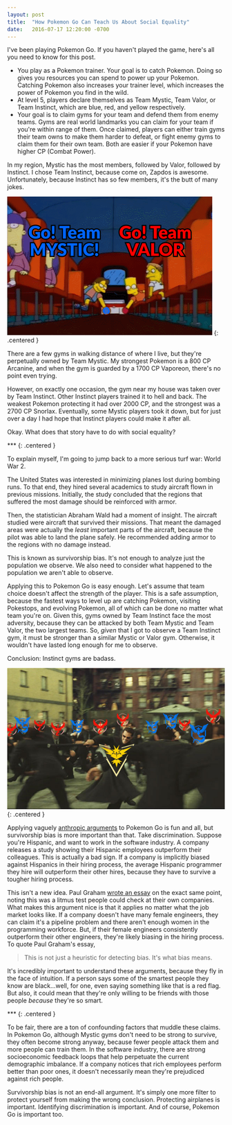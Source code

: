 ```yaml
---
layout: post
title:  "How Pokemon Go Can Teach Us About Social Equality"
date:   2016-07-17 12:20:00 -0700
---
```


I've been playing Pokemon Go. If you haven't played the game, here's
all you need to know for this post.

* You play as a Pokemon trainer. Your goal is to catch Pokemon. Doing so
gives you resources you can spend to power up your Pokemon. Catching Pokemon
also increases your trainer level, which increases the power of Pokemon
you find in the wild.
* At level 5, players declare themselves as Team Mystic, Team Valor, or
Team Instinct, which are blue, red, and yellow respectively.
* Your goal is to claim gyms for your team and defend them from enemy
teams. Gyms are real world landmarks you can claim for your team if you're within
range of them. Once claimed, players can either train gyms their team owns
to make them harder to defeat, or fight enemy gyms to claim them for their
own team.
Both are easier if your Pokemon have higher CP (Combat Power).

In my region, Mystic has the most members, followed by Valor, followed by
Instinct. I chose Team Instinct, because come on, Zapdos is awesome.
Unfortunately, because Instinct has so few members, it's the butt
of many jokes.

![Animated Team Instinct meme](/public/pokemon-go-equality/instinct.gif)
{: .centered }

There are a few gyms in walking distance of where I live, but they're
perpetually owned by Team Mystic. My strongest Pokemon is a 800 CP Arcanine,
and when the gym is guarded by a 1700 CP Vaporeon, there's no point even trying.

However, on exactly one occasion, the gym near my house was taken over by
Team Instinct. Other Instinct players trained it to hell and back.
The weakest Pokemon protecting it had over 2000 CP, and the strongest
was a 2700 CP Snorlax. Eventually, some Mystic players took it down, but
for just over a day I had hope that Instinct players could make it after all.

Okay. What does that story have to do with social equality?

\*\*\*
{: .centered }

To explain myself, I'm going to jump back to a more serious turf
war: World War 2.

The United States was interested in minimizing planes lost during bombing
runs. To that end, they hired several academics to study aircraft flown
in previous missions. Initially, the study concluded that the regions that
suffered the most damage should be reinforced with armor.

Then, the statistician Abraham Wald had a moment of insight.
The aircraft studied were aircraft that survived their missions.
That meant the damaged areas were actually the *least* important
parts of the aircraft, because the pilot was able to land the plane safely.
He recommended adding armor to the regions with no damage instead.

This is known as survivorship bias. It's not enough to analyze just the
population we observe. We also need to consider what happened to the
population we aren't able to observe.

Applying this to Pokemon Go is easy enough.
Let's assume that team choice doesn't affect the
strength of the player. This is a safe assumption, because the fastest
ways to level up are catching Pokemon, visiting Pokestops, and evolving
Pokemon, all of which can be done no matter what team you're on.
Given this, gyms owned by Team Instinct face the most
adversity, because they can be attacked by both Team Mystic and Team Valor,
the two largest teams. So, *given* that I got to observe a Team Instinct gym,
it must be stronger than a similar Mystic or Valor gym. Otherwise, it wouldn't
have lasted long enough for me to observe.

Conclusion: Instinct gyms are badass.

![Team Instinct banner](/public/pokemon-go-equality/instinctfight.jpg)
{: .centered }

Applying vaguely [anthropic arguments](Phttps://en.wikipedia.org/wiki/Anthropic_principle)
to Pokemon Go is fun and all, but survivorship bias is more important than that.
Take discrimination. Suppose you're Hispanic, and
want to work in the software industry. A company releases a study showing their
Hispanic employees outperform their colleagues. This is actually a bad sign.
If a company is implicitly biased
against Hispanics in their hiring process, the average Hispanic programmer they
hire will outperform their other hires, because they have to survive
a tougher hiring process.

This isn't a new idea. Paul Graham [wrote an essay](http://www.paulgraham.com/bias.html)
on the exact same point, noting this was a litmus test people could
check at their own companies.
What makes this argument nice is that it applies no matter what the job
market looks like. If a company doesn't have many female engineers, they can
claim it's a pipeline problem and there aren't enough women in the programming
workforce.
But, if their female engineers consistently outperform their other engineers,
they're likely biasing in the hiring process. To quote Paul Graham's essay,

> This is not just a heuristic for detecting bias. It's what bias means.

It's incredibly important to understand these arguments, because they
fly in the face of intuition. If a person says some of the smartest people
they know are black...well, for one, even saying something like that is a red
flag. But also, it could mean that they're only willing to be friends with
those people *because* they're so smart.

\*\*\*
{: .centered }

To be fair, there are a ton of confounding factors that muddle these claims.
In Pokemon Go, although Mystic gyms don't need to be strong to survive, they
often become strong anyway, because fewer people attack them and more people can
train them. In the software industry, there are strong socioeconomic
feedback loops that help perpetuate the current demographic imbalance.
If a company notices that rich employees perform better than poor ones, it
doesn't necessarily mean they're prejudiced against rich people.

Survivorship bias is not an end-all argument. It's simply one more filter to
protect yourself from making the wrong conclusion.
Protecting airplanes is important. Identifying
discrimination is important. And of course, Pokemon Go is important too.

